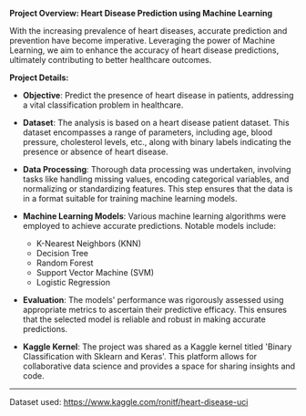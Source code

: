 **Project Overview: Heart Disease Prediction using Machine Learning**

With the increasing prevalence of heart diseases, accurate prediction and prevention have become imperative. Leveraging the power of Machine Learning, we aim to enhance the accuracy of heart disease predictions, ultimately contributing to better healthcare outcomes.

**Project Details:**

- **Objective**: Predict the presence of heart disease in patients, addressing a vital classification problem in healthcare.

- **Dataset**: The analysis is based on a heart disease patient dataset. This dataset encompasses a range of parameters, including age, blood pressure, cholesterol levels, etc., along with binary labels indicating the presence or absence of heart disease.

- **Data Processing**: Thorough data processing was undertaken, involving tasks like handling missing values, encoding categorical variables, and normalizing or standardizing features. This step ensures that the data is in a format suitable for training machine learning models.

- **Machine Learning Models**: Various machine learning algorithms were employed to achieve accurate predictions. Notable models include:
  - K-Nearest Neighbors (KNN)
  - Decision Tree
  - Random Forest
  - Support Vector Machine (SVM)
  - Logistic Regression

- **Evaluation**: The models' performance was rigorously assessed using appropriate metrics to ascertain their predictive efficacy. This ensures that the selected model is reliable and robust in making accurate predictions.

- **Kaggle Kernel**: The project was shared as a Kaggle kernel titled 'Binary Classification with Sklearn and Keras'. This platform allows for collaborative data science and provides a space for sharing insights and code.

---



Dataset used: https://www.kaggle.com/ronitf/heart-disease-uci

